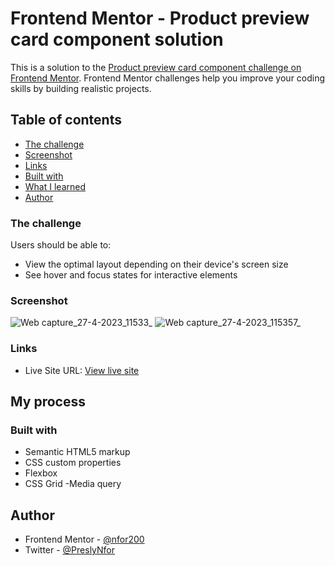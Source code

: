 # Frontend Mentor - Product preview card component solution

This is a solution to the [Product preview card component challenge on Frontend Mentor](https://www.frontendmentor.io/challenges/product-preview-card-component-GO7UmttRfa). Frontend Mentor challenges help you improve your coding skills by building realistic projects. 

## Table of contents

  - [The challenge](#the-challenge)
  - [Screenshot](#screenshot)
  - [Links](#links)
  - [Built with](#built-with)
  - [What I learned](#what-i-learned)
- [Author](#author)


### The challenge

Users should be able to:

- View the optimal layout depending on their device's screen size
- See hover and focus states for interactive elements

### Screenshot
![Web capture_27-4-2023_11533_](https://user-images.githubusercontent.com/124421807/234846993-61b73a7b-7a4a-4f17-bf56-2414edeb0fe0.jpeg)
![Web capture_27-4-2023_115357_](https://user-images.githubusercontent.com/124421807/234842178-b8395557-429b-4de6-b4e9-3355549ef744.jpeg)



### Links


- Live Site URL: [View live site]( https://nfor2000.github.io/product-preview-card-component-main/)

## My process

### Built with

- Semantic HTML5 markup
- CSS custom properties
- Flexbox
- CSS Grid
-Media query

## Author

- Frontend Mentor - [@nfor200](https://www.frontendmentor.io/profile/nfor2000)
- Twitter - [@PreslyNfor](https://www.twitter.com/PreslyNfor)
